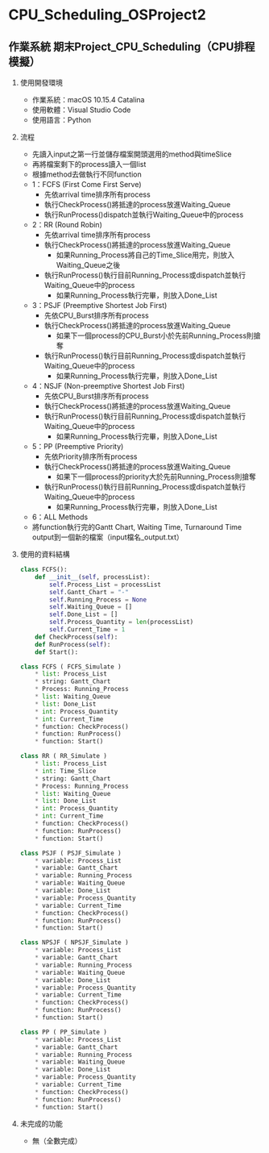 # CPU_Scheduling_OSProject2
## 作業系統 期末Project_CPU_Scheduling（CPU排程模擬）

1. 使⽤開發環境
    * 作業系統：macOS 10.15.4 Catalina
    * 使⽤軟體：Visual Studio Code
    * 使⽤語⾔：Python

2. 流程
	* 先讀入input之第一行並儲存檔案開頭選⽤的method與timeSlice
    * 再將檔案剩下的process讀入⼀個list
    * 根據method去做執⾏不同function
    * 1：FCFS (First Come First Serve)
		* 先依arrival time排序所有process
		* 執行CheckProcess()將抵達的process放進Waiting_Queue
		* 執行RunProcess()dispatch並執行Waiting_Queue中的process
    * 2：RR (Round Robin)
		* 先依arrival time排序所有process
		* 執行CheckProcess()將抵達的process放進Waiting_Queue
			* 如果Running_Process將自己的Time_Slice用完，則放入Waiting_Queue之後
		* 執行RunProcess()執行目前Running_Process或dispatch並執行Waiting_Queue中的process
			* 如果Running_Process執行完畢，則放入Done_List
    * 3：PSJF (Preemptive Shortest Job First)
		* 先依CPU_Burst排序所有process
		* 執行CheckProcess()將抵達的process放進Waiting_Queue
			* 如果下一個process的CPU_Burst小於先前Running_Process則搶奪
		* 執行RunProcess()執行目前Running_Process或dispatch並執行Waiting_Queue中的process
			* 如果Running_Process執行完畢，則放入Done_List
    * 4：NSJF (Non-preemptive Shortest Job First)
		* 先依CPU_Burst排序所有process
		* 執行CheckProcess()將抵達的process放進Waiting_Queue
		* 執行RunProcess()執行目前Running_Process或dispatch並執行Waiting_Queue中的process
			* 如果Running_Process執行完畢，則放入Done_List
    * 5：PP (Preemptive Priority)
		* 先依Priority排序所有process
		* 執行CheckProcess()將抵達的process放進Waiting_Queue
			* 如果下一個process的priority大於先前Running_Process則搶奪
		* 執行RunProcess()執行目前Running_Process或dispatch並執行Waiting_Queue中的process
			* 如果Running_Process執行完畢，則放入Done_List
    * 6：ALL Methods
    * 將function執行完的Gantt Chart, Waiting Time, Turnaround Time output到⼀個新的檔案（input檔名_output.txt）
	
3. 使⽤的資料結構
	```Python
	class FCFS():
    	def __init__(self, processList):
        	self.Process_List = processList
        	self.Gantt_Chart = "-"
        	self.Running_Process = None
        	self.Waiting_Queue = []
        	self.Done_List = []
        	self.Process_Quantity = len(processList)
        	self.Current_Time = 1
		def CheckProcess(self):
		def RunProcess(self):
		def Start():
	```
	```Python
    class FCFS ( FCFS_Simulate )
        * list: Process_List
        * string: Gantt_Chart
        * Process: Running_Process
        * list: Waiting_Queue
        * list: Done_List
        * int: Process_Quantity
        * int: Current_Time
        * function: CheckProcess()
        * function: RunProcess()
        * function: Start()
	```
	```Python
    class RR ( RR_Simulate )
    	* list: Process_List
    	* int: Time_Slice
    	* string: Gantt_Chart
    	* Process: Running_Process
    	* list: Waiting_Queue
    	* list: Done_List
    	* int: Process_Quantity
    	* int: Current_Time
    	* function: CheckProcess()
    	* function: RunProcess()
    	* function: Start()
	```
	```Python
    class PSJF ( PSJF_Simulate )
    	* variable: Process_List
    	* variable: Gantt_Chart
    	* variable: Running_Process
    	* variable: Waiting_Queue
    	* variable: Done_List
    	* variable: Process_Quantity
    	* variable: Current_Time
    	* function: CheckProcess()
    	* function: RunProcess()
    	* function: Start()
	```
	```Python
    class NPSJF ( NPSJF_Simulate )
    	* variable: Process_List
    	* variable: Gantt_Chart
    	* variable: Running_Process
    	* variable: Waiting_Queue
    	* variable: Done_List
    	* variable: Process_Quantity
    	* variable: Current_Time
    	* function: CheckProcess()
    	* function: RunProcess()
    	* function: Start()
	```
	```Python
    class PP ( PP_Simulate )
    	* variable: Process_List
    	* variable: Gantt_Chart
    	* variable: Running_Process
    	* variable: Waiting_Queue
    	* variable: Done_List
    	* variable: Process_Quantity
    	* variable: Current_Time
    	* function: CheckProcess()
    	* function: RunProcess()
    	* function: Start()
	```

4. 未完成的功能
  	* 無（全數完成）
